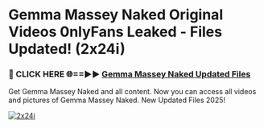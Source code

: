 # Gemma Massey Naked Original Videos 0nlyFans Leaked - Files Updated! (2x24i)

<h3>🔴 CLICK HERE 🌐==►► <a href="https://tinyurl.com/yckcrads" rel="nofollow">Gemma Massey Naked Updated Files</a></h3>

Get Gemma Massey Naked and all content. Now you can access all videos and pictures of Gemma Massey Naked. New Updated Files 2025!

[![2x24i](https://i.imgur.com/hpKpOFt.gif)](https://tinyurl.com/yckcrads)
